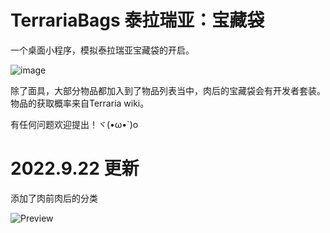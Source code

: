 # TerrariaBags 泰拉瑞亚：宝藏袋

 一个桌面小程序，模拟泰拉瑞亚宝藏袋的开启。
 
 ![image](https://user-images.githubusercontent.com/106237365/191271073-337de521-3066-4703-8a1e-2c7b8ec537c3.png)
 
 除了面具，大部分物品都加入到了物品列表当中，肉后的宝藏袋会有开发者套装。物品的获取概率来自Terraria wiki。
 
 有任何问题欢迎提出！ヾ(•ω•`)o
 
 # 2022.9.22 更新
 添加了肉前肉后的分类
 
 ![Preview](https://user-images.githubusercontent.com/106237365/191667190-a6b22038-2355-4db5-a045-52d40f9902b4.gif)
